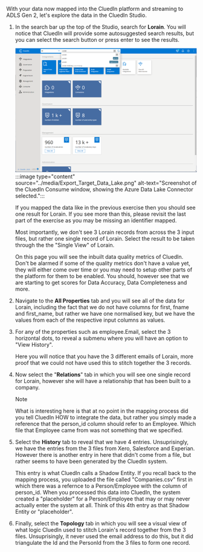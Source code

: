 With your data now mapped into the CluedIn platform and streaming to ADLS Gen 2, let's explore the data in the CluedIn Studio. 

1. In the search bar up the top of the Studio, search for **Lorain**. You will notice that CluedIn will provide some autosuggested search results, but you can select the search button or press enter to see the results. 

    ![Auto_Search](../media/Auto_Search.png)
    :::image type="content" source="../media/Export_Target_Data_Lake.png" alt-text="Screenshot of the CluedIn Consume window, showing the Azure Data Lake Connector selected.":::

    If you mapped the data like in the previous exercise then you should see one result for Lorain. If you see more than this, please revisit the last part of the exercise as you may be missing an identifier mapped. 

    Most importantly, we don't see 3 Lorain records from across the 3 input files, but rather one single record of Lorain. Select the result to be taken through the the "Single View" of Lorain. 

    On this page you will see the inbuilt data quality metrics of CluedIn. Don't be alarmed if some of the quality metrics don't have a value yet, they will either come over time or you may need to setup other parts of the platform for them to be enabled. You should, however see that we are starting to get scores for Data Accuracy, Data Completeness and more. 

1. Navigate to the **All Properties** tab and you will see all of the data for Lorain, including the fact that we do not have columns for first, fname and first_name, but rather we have one normalised key, but we have the values from each of the respective input columns as values. 

1. For any of the properties such as employee.Email, select the 3 horizontal dots, to reveal a submenu where you will have an option to "View History".

    Here you will notice that you have the 3 different emails of Lorain, more proof that we could not have used this to stitch together the 3 records. 

1. Now select the "**Relations**" tab in which you will see one single record for Lorain, however she will have a relationship that has been built to a company.

    >[!NOTE]
    > What is interesting here is that at no point in the mapping process did you tell CluedIn HOW to integrate the data, but rather you simply made a reference that the person_id column should refer to an Employee. Which file that Employee came from was not something that we specified. 

1. Select the **History** tab to reveal that we have 4 entries. Unsuprisingly, we have the entries from the 3 files from Xero, Salesforce and Experian. However there is another entry in here that didn't come from a file, but rather seems to have been generated by the CluedIn system. 

    This entry is what CluedIn calls a Shadow Entity. If you recall back to the mapping process, you uploaded the file called "Companies.csv" first in which there was a refernce to a Person/Employee with the column of person_id. When you processed this data into CluedIn, the system created a "placeholder" for a Person/Employee that may or may never actually enter the system at all. Think of this 4th entry as that Shadow Entity or "placeholder".

1. Finally, select the **Topology** tab in which you will see a visual view of what logic CluedIn used to stitch Lorain's record together from the 3 files. Unsuprisingly, it never used the email address to do this, but it did triangulate the Id and the PersonId from the 3 files to form one record. 